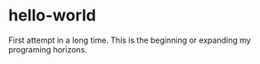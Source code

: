 # hello-world
First attempt in a long time. This is the beginning or expanding my programing horizons.
